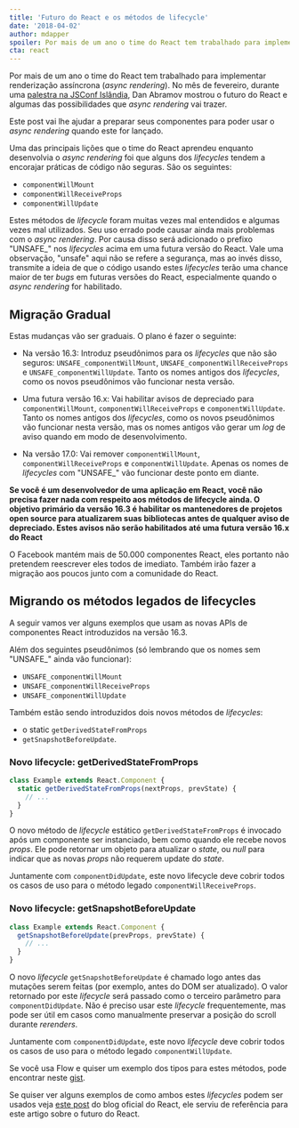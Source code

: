 ```yaml
---
title: 'Futuro do React e os métodos de lifecycle'
date: '2018-04-02'
author: mdapper
spoiler: Por mais de um ano o time do React tem trabalhado para implementar renderização assíncrona (async rendering). No mês de fevereiro, durante uma palestra na JSConf Islândia, Dan Abramov mostrou o futuro do React e algumas das possibilidades que async rendering vai trazer.
cta: react
---
```


Por mais de um ano o time do React tem trabalhado para implementar renderização assíncrona (*async rendering*). No mês de fevereiro, durante uma [palestra na JSConf Islândia](https://reactjs.org/blog/2018/03/01/sneak-peek-beyond-react-16.html), Dan Abramov mostrou o futuro do React e algumas das possibilidades que *async rendering* vai trazer.

Este post vai lhe ajudar a preparar seus componentes para poder usar o *async rendering* quando este for lançado.

Uma das principais lições que o time do React aprendeu enquanto desenvolvia o *async rendering* foi que alguns dos *lifecycles* tendem a encorajar práticas de código não seguras. São os seguintes:

* `componentWillMount`
* `componentWillReceiveProps`
* `componentWillUpdate`

Estes métodos de *lifecycle* foram muitas vezes mal entendidos e algumas vezes mal utilizados. Seu uso errado pode causar ainda mais problemas com o *async rendering*. Por causa disso será adicionado o prefixo "UNSAFE_" nos *lifecycles* acima em uma futura versão do React. Vale uma observação, "unsafe" aqui não se refere a segurança, mas ao invés disso, transmite a ideia de que o código usando estes *lifecycles* terão uma chance maior de ter *bugs* em futuras versões do React, especialmente quando o *async rendering* for habilitado.

## Migração Gradual

Estas mudanças vão ser graduais. O plano é fazer o seguinte:

* Na versão 16.3: Introduz pseudônimos para os *lifecycles* que não são seguros: `UNSAFE_componentWillMount`, `UNSAFE_componentWillReceiveProps` e `UNSAFE_componentWillUpdate`. Tanto os nomes antigos dos *lifecycles*, como os novos pseudônimos vão funcionar nesta versão.

* Uma futura versão 16.x: Vai habilitar avisos de depreciado para `componentWillMount`, `componentWillReceiveProps` e `componentWillUpdate`. Tanto os nomes antigos dos *lifecycles*, como os novos pseudônimos vão funcionar nesta versão, mas os nomes antigos vão gerar um *log* de aviso quando em modo de desenvolvimento.

* Na versão 17.0: Vai remover `componentWillMount`, `componentWillReceiveProps` e `componentWillUpdate`. Apenas os nomes de *lifecycles* com "UNSAFE_" vão funcionar deste ponto em diante.

**Se você é um desenvolvedor de uma aplicação em React, você não precisa fazer nada com respeito aos métodos de lifecycle ainda. O objetivo primário da versão 16.3 é habilitar os mantenedores de projetos open source para atualizarem suas bibliotecas antes de qualquer aviso de depreciado. Estes avisos não serão habilitados até uma futura versão 16.x do React**

O Facebook mantém mais de 50.000 componentes React, eles portanto não pretendem reescrever eles todos de imediato. Também irão fazer a migração aos poucos junto com a comunidade do React.

## Migrando os métodos legados de lifecycles

A seguir vamos ver alguns exemplos que usam as novas APIs de componentes React introduzidos na versão 16.3.

Além dos seguintes pseudônimos (só lembrando que os nomes sem "UNSAFE_" ainda vão funcionar):

* `UNSAFE_componentWillMount`
* `UNSAFE_componentWillReceiveProps`
* `UNSAFE_componentWillUpdate`

Também estão sendo introduzidos dois novos métodos de *lifecycles*:

* o static `getDerivedStateFromProps`
* `getSnapshotBeforeUpdate`.

### Novo lifecycle: getDerivedStateFromProps

```jsx
class Example extends React.Component {
  static getDerivedStateFromProps(nextProps, prevState) {
    // ...
  }
}
```

O novo método de *lifecycle* estático `getDerivedStateFromProps` é invocado após um componente ser instanciado, bem como quando ele recebe novos *props*. Ele pode retornar um objeto para atualizar o *state*, ou *null* para indicar que as novas *props* não requerem update do *state*.

Juntamente com `componentDidUpdate`, este novo lifecycle deve cobrir todos os casos de uso para o método legado `componentWillReceiveProps`.

### Novo lifecycle: getSnapshotBeforeUpdate

```jsx
class Example extends React.Component {
  getSnapshotBeforeUpdate(prevProps, prevState) {
    // ...
  }
}
```

O novo *lifecycle* `getSnapshotBeforeUpdate` é chamado logo antes das mutações serem feitas (por exemplo, antes do DOM ser atualizado). O valor retornado por este *lifecycle* será passado como o terceiro parâmetro para `componentDidUpdate`. Não é preciso usar este *lifecycle* frequentemente, mas pode ser útil em casos como manualmente preservar a posição do scroll durante *rerenders*.

Juntamente com `componentDidUpdate`, este novo *lifecycle* deve cobrir todos os casos de uso para o método legado `componentWillUpdate`.

Se você usa Flow e quiser um exemplo dos tipos para estes métodos, pode encontrar neste [gist](https://gist.github.com/gaearon/88634d27abbc4feeb40a698f760f3264).

Se quiser ver alguns exemplos de como ambos estes *lifecycles* podem ser usados veja [este post](https://reactjs.org/blog/2018/03/27/update-on-async-rendering.html#examples) do blog oficial do React, ele serviu de referência para este artigo sobre o futuro do React.
